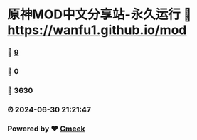 # 原神MOD中文分享站-永久运行 :link: https://wanfu1.github.io/mod 
### :page_facing_up: [9](https://wanfu1.github.io/mod/tag.html) 
### :speech_balloon: 0 
### :hibiscus: 3630 
### :alarm_clock: 2024-06-30 21:21:47 
### Powered by :heart: [Gmeek](https://github.com/Meekdai/Gmeek)

